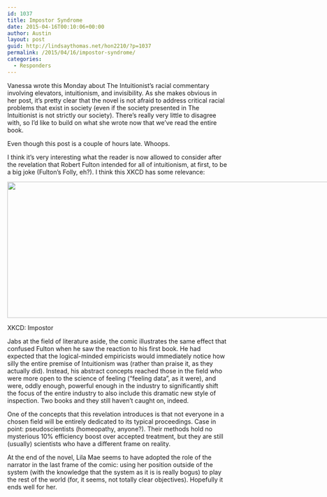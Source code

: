 ```yaml
---
id: 1037
title: Impostor Syndrome
date: 2015-04-16T00:10:06+00:00
author: Austin
layout: post
guid: http://lindsaythomas.net/hon2210/?p=1037
permalink: /2015/04/16/impostor-syndrome/
categories:
  - Responders
---
```

Vanessa wrote this Monday about The Intuitionist&#8217;s racial commentary involving elevators, intuitionism, and invisibility. As she makes obvious in her post, it&#8217;s pretty clear that the novel is not afraid to address critical racial problems that exist in society (even if the society presented in The Intuitionist is not strictly our society). There&#8217;s really very little to disagree with, so I&#8217;d like to build on what she wrote now that we&#8217;ve read the entire book.

Even though this post is a couple of hours late. Whoops.

I think it&#8217;s very interesting what the reader is now allowed to consider after the revelation that Robert Fulton intended for all of intuitionism, at first, to be a big joke (Fulton&#8217;s Folly, eh?). I think this XKCD has some relevance:

<div style="width: 750px" class="wp-caption alignnone">
  <a href="https://xkcd.com/451/"><img class="" src="http://imgs.xkcd.com/comics/impostor.png" alt="" width="740" height="312" /></a>
  
  <p class="wp-caption-text">
    XKCD: Impostor
  </p>
</div>

Jabs at the field of literature aside, the comic illustrates the same effect that confused Fulton when he saw the reaction to his first book. He had expected that the logical-minded empiricists would immediately notice how silly the entire premise of Intuitionism was (rather than praise it, as they actually did). Instead, his abstract concepts reached those in the field who were more open to the science of feeling (&#8220;feeling data&#8221;, as it were), and were, oddly enough, powerful enough in the industry to significantly shift the focus of the entire industry to also include this dramatic new style of inspection. Two books and they still haven&#8217;t caught on, indeed.

One of the concepts that this revelation introduces is that not everyone in a chosen field will be entirely dedicated to its typical proceedings. Case in point: pseudoscientists (homeopathy, anyone?). Their methods hold no mysterious 10% efficiency boost over accepted treatment, but they are still (usually) scientists who have a different frame on reality.

At the end of the novel, Lila Mae seems to have adopted the role of the narrator in the last frame of the comic: using her position outside of the system (with the knowledge that the system as it is is really bogus) to play the rest of the world (for, it seems, not totally clear objectives). Hopefully it ends well for her.